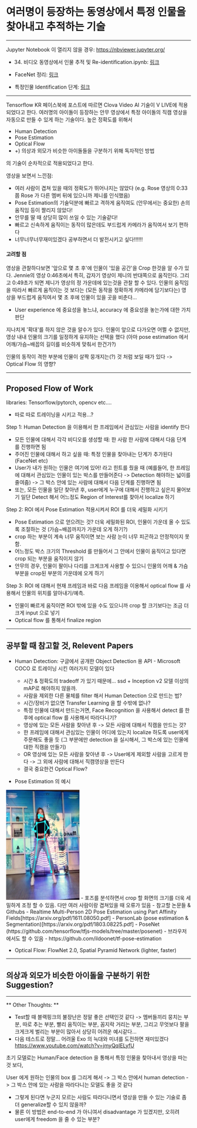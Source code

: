 # 여러명이 등장하는 동영상에서 특정 인물을 찾아내고 추적하는 기술 
---
Jupyter Notebook 이 열리지 않을 경우: https://nbviewer.jupyter.org/
-  34. 비디오 동영상에서 인물 추적 및 Re-identification.ipynb: [링크](https://nbviewer.jupyter.org/github/Hyunjulie/Naver_Campus_Hackday_Study/blob/master/34.%20%EB%8F%99%EC%98%81%EC%83%81%20%EC%82%AC%EB%9E%8C%20tracking%20%26%20re-identification/34.%20%EB%B9%84%EB%94%94%EC%98%A4%20%EB%8F%99%EC%98%81%EC%83%81%EC%97%90%EC%84%9C%20%EC%9D%B8%EB%AC%BC%20%EC%B6%94%EC%A0%81%20%EB%B0%8F%20Re-identification.ipynb)

- FaceNet 정리: [링크](https://nbviewer.jupyter.org/github/Hyunjulie/Naver_Campus_Hackday_Study/blob/master/34.%20%EB%8F%99%EC%98%81%EC%83%81%20%EC%82%AC%EB%9E%8C%20tracking%20%26%20re-identification/FaceNet%20%EC%A0%95%EB%A6%AC.ipynb)

- 특정인물 Identification 단계: [링크](https://nbviewer.jupyter.org/github/Hyunjulie/Naver_Campus_Hackday_Study/blob/master/34.%20%EB%8F%99%EC%98%81%EC%83%81%20%EC%82%AC%EB%9E%8C%20tracking%20%26%20re-identification/%ED%8A%B9%EC%A0%95%EC%9D%B8%EB%AC%BCidentification_%EB%8B%A8%EA%B3%84.ipynb)

---
Tensorflow KR 페이스북에 포스트에 따르면 Clova Video AI 기술이 V LIVE에 적용되었다고 한다. 
여러명의 아이돌이 등장하는 안무 영상에서 특정 아이돌의 직캠 영상을 자동으로 만들 수 있게 하는 기술이다.
높은 정확도를 위해서 
 
  - Human Detection 
  - Pose Estimation 
  - Optical Flow
  - +) 의상과 외모가 비슷한 아이돌들을 구분하기 위해 독자적인 방법 

의 기술이 순차적으로 적용되었다고 한다. 


영상을 보면서 느낀점: 
- 여러 사람이 겹쳐 있을 때의 정확도가 뛰어나지는 않았다 (e.g. Rose 영상의 0:33 쯤 Rose 가 다른 멤버 뒤에 있으니까 제니를 인식했음) 
- Pose Estimation의 기술덕분에 빠르고 격하게 움직여도 (안무에서는 중요한) 손의 움직임 등이 짤리지 않았다! 
- 안무를 딸 때 상당히 많이 쓰일 수 있는 기술같다! 
- 빠르고 신속하게 움직이는 동작이 많은데도 부드럽게 카메라가 움직여서 보기 편하다
- 너무너무너무재미있겠다 공부하면서 더 발전시키고 싶다!!!!!! 

#### 고려할 점 
영상을 관찰하다보면 '앞으로 몇 초 후'에 인물이 '있을 공간'을 Crop 한것을 알 수가 있다. Jennie의 영상 0:46초에서 특히, 갑자기 영상이 제니의 반대쪽으로 움직인다. 그리고 0:49초가 되면 제니가 영상의 정 가운데에 있는것을 관찰 할 수 있다. 인물의 움직임을 따라서 빠르게 움직이는 것 보다는 (모든 동작을 정확하게 카메라에 담기보다는) 영상을 부드럽게 움직여서 몇 초 후에 인물이 있을 곳을 비춘다...
- User experience 에 중요성을 놓느냐, accuracy 에 중요성을 놓는가에 대한 가치판단


지나치게 '확대'를 하지 않은 것을 알수가 있다. 인물이 앞으로 다가오면 어쩔 수 없지만, 영상 내내 인물의 크기를 일정하게 유지하는 선택을 했다 (아마 pose estimation 에서 어깨/가슴~배꼽의 길이를 비슷하게 맞춰서 한건가?) 


인물의 동작이 격한 부분에 인물이 살짝 뭉개지는(?) 것 처럼 보일 때가 있다 -> Optical Flow 의 영향? 

--- 


## Proposed Flow of Work 

libraries: Tensorflow/pytorch, opencv etc.... 

* 따로 따로 트레이닝을 시키고 적용...? 

Step 1: Human Detection 을 이용해서 한 프레임에서 관심있는 사람을 identify 한다 
 - 모든 인물에 대해서 각각 비디오를 생성할 때: 한 사람 한 사람에 대해서 다음 단계를 진행하면 됨 
 - 주어진 인물에 대해서 하고 싶을 때: 특정 인물을 찾아내는 단계가 추가된다 (FaceNet etc) 
 - User가 내가 원하는 인물은 여기에 있어! 라고 힌트를 줬을 때 (예를들어, 한 프레임에 대해서 관심있는 인물이 있는 박스를 만들어준다 -> Detection 해야하는 넓이를 줄여줌) -> 그 박스 안에 있는 사람에 대해서 다음 단계를 진행하면 됨 
  - 또는, 모든 인물을 일단 찾아낸 후, user에게 누구에 대해서 진행하고 싶은지 물어보기 
일단 Detect 해서 어느정도 Region of Interest를 찾아서 localize 하기 


Step 2: ROI 에서 Pose Estimation 적용시켜서 ROI 를 더욱 세밀화 시키기 
 - Pose Estimation 으로 얻으려는 것? 더욱 세밀화된 ROI, 인물이 가운데 올 수 있도록 조절하는 것 (가슴~배꼽까지가 가운데 오게 하기?) 
 - crop 하는 부분이 계속 너무 움직이면 보는 사람 눈이 너무 피곤하고 안정적이지 못함.
 - 어느정도 박스 크기의 Threshold 를 만들어서 그 안에서 인물이 움직이고 있다면 crop 되는 부분을 움직이지 않기 
 - 안무의 경우, 인물이 팔이나 다리를 크게크게 사용할 수 있으니 인물의 어깨 & 가슴 부분을 crop된 부분의 가운데에 오게 하기 

Step 3: ROI 에 대해서 현재 프레임과 바로 다음 프레임을 이용해서 optical flow 를 사용해서 인물의 위치를 알아내기/예측. 
 - 인물이 빠르게 움직이면 ROI 밖에 있을 수도 있으니까 crop 할 크기보다는 조금 더 크게 input 으로 넣기 
 - Optical flow 를 통해서 finalize region 


--- 


## 공부할 때 참고할 것, Relevent Papers

  - Human Detection: 구글에서 공개한 Object Detection 용 API - Microsoft COCO 로 트레이닝 시킨 여러가지 모델이 있다 
     - 시간 & 정확도의 tradeoff 가 있기 때문에... ssd + Inception v2 모델 이상의 mAP로 해야하지 않을까. 
     - 사람을 제외한 다른 물체를 filter 해서 Human Detection 으로 만드는 법? 
     - 시간/장비가 없으면 Transfer Learning 을 할 수밖에 없나? 
     - 특정 인물에 대해서 만드는거면, Face Recognition 을 사용해서 detect 를 한 후에 optical flow 를 사용해서 따라다니기? 
     - 영상에 있는 모든 사람을 찾아낸 후 -> 모든 사람에 대해서 직캠을 만드는 것? 
     - 한 프레임에 대해서 관심있는 인물이 어디에 있는지 localize 하도록 user에게 주문해도 좋을 듯 (그 부분에만 detection 을 실시해서, 그 박스에 있는 인물에 대한 직캠을 만들기) 
     - OR 영상에 있는 모든 사람을 찾아낸 후 -> User에게 제외할 사람을 고르게 한다 -> 그 외에 사람에 대해서 직캠영상을 만든다 
     - 결국 중요한건 Optical Flow? 


  - Pose Estimation 의 예시 
  <img src="https://github.com/Hyunjulie/Naver_Campus_Hackday_Study/blob/master/dance1.png" width="200" height="300" />
   - 포즈를 분석하면서 crop 할 화면의 크기를 더욱 세밀하게 조정 할 수 있음. 다만 여러 사람이랑 겹쳐있을 때 오류가 있음 
   - 참고할 논문들 & Githubs
    - Realtime Multi-Person 2D Pose Estimation using Part Affinity Fields[https://arxiv.org/pdf/1611.08050.pdf]
    - PersonLab (pose estimation & Segmentation)[https://arxiv.org/pdf/1803.08225.pdf] 
    - PoseNet (https://github.com/tensorflow/tfjs-models/tree/master/posenet) - 브라우저에서도 할 수 있음 
    - https://github.com/ildoonet/tf-pose-estimation
  
  - Optical Flow: FlowNet 2.0, Spatial Pyramid Network (lighter, faster) 
  
  
  
---

## 의상과 외모가 비슷한 아이돌을 구분하기 위한 Suggestion?






--- 

** Other Thoughts: ** 

- Test할 때 블랙핑크의 불장난은 정말 좋은 선택인것 같다 -> 멤버들끼리 뭉치는 부분, 따로 추는 부분, 빨리 움직이는 부분, 꼼지락 거리는 부분, 그리고 무엇보다 팔을 크게크게 벌리는 부분이 많아서 상당히 어려운 예시같다... 
- 다음 테스트로 정말... 어려울 Exo 의 늑대와 미녀를 도전하면 재미있겠다 https://www.youtube.com/watch?v=jmyQqIELyfU 

초기 모델로는 Human/Face detection 을 통해서 특정 인물을 찾아내서 영상을 따는것 보다, 

User 에게 원하는 인물의 box 를 그리게 해서 -> 그 박스 안에서 human detection -> 그 박스 안에 있는 사람을 따라다니는 모델도 좋을 것 같다 
 - 그렇게 된다면 누군지 모르는 사람도 따라다니면서 영상을 만들 수 있는 기술로 좀 더 generalize할 수 있지 않을까? 
 - 물론 이 방법은 end-to-end 가 아니여서 disadvantage 가 있겠지만, 오히려 user에게 freedom 을 줄 수 있는 부분? 
